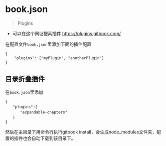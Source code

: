 # book.json

> Plugins

- 可以在这个网址搜索插件  https://plugins.gitbook.com/

在配置文件`book.json`里添加下面的插件配置
```
{
    "plugins": ["myPlugin", "anotherPlugin"]
}
```

## 目录折叠插件

在`book.json`里添加
```
{
　　"plugins":[
　　　　"expandable-chapters"
　　]
}
```

然后在主目录下用命令行执行gitbook install，会生成node_modules文件夹，配置的插件也会自动下载到该目录下。

